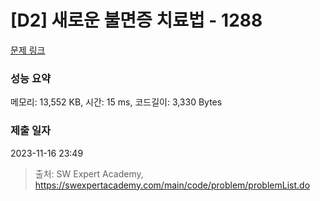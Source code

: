 # [D2] 새로운 불면증 치료법 - 1288 

[문제 링크](https://swexpertacademy.com/main/code/problem/problemDetail.do?contestProbId=AV18_yw6I9MCFAZN) 

### 성능 요약

메모리: 13,552 KB, 시간: 15 ms, 코드길이: 3,330 Bytes

### 제출 일자

2023-11-16 23:49



> 출처: SW Expert Academy, https://swexpertacademy.com/main/code/problem/problemList.do